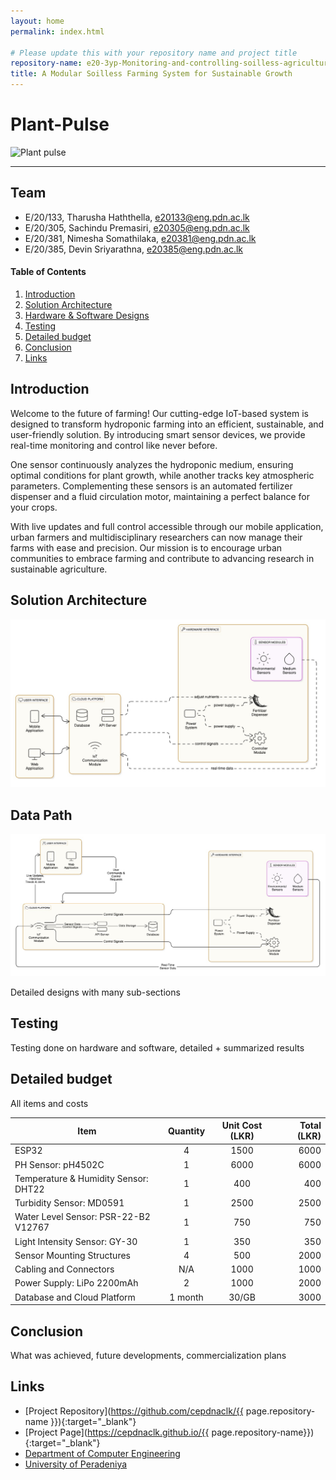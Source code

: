 ```yaml
---
layout: home
permalink: index.html

# Please update this with your repository name and project title
repository-name: e20-3yp-Monitoring-and-controlling-soilless-agricultural-plantations
title: A Modular Soilless Farming System for Sustainable Growth
---
```


[comment]: # "This is the standard layout for the project, but you can clean this and use your own template"

# Plant-Pulse

![Plant pulse](images/logofinal.jpeg)

---

## Team
-  E/20/133, Tharusha Haththella, [e20133@eng.pdn.ac.lk](mailto:e20133@eng.pdn.ac.lk)
-  E/20/305, Sachindu Premasiri, [e20305@eng.pdn.ac.lk](mailto:e20305@eng.pdn.ac.lk)
-  E/20/381, Nimesha Somathilaka, [e20381@eng.pdn.ac.lk](mailto:e20381@eng.pdn.ac.lk)
-  E/20/385, Devin Sriyarathna, [e20385@eng.pdn.ac.lk](mailto:e20385@eng.pdn.ac.lk)

<!-- Image (photo/drawing of the final hardware) should be here -->

<!-- This is a sample image, to show how to add images to your page. To learn more options, please refer [this](https://projects.ce.pdn.ac.lk/docs/faq/how-to-add-an-image/) -->

<!-- ![Sample Image](./images/sample.png) -->

#### Table of Contents
1. [Introduction](#introduction)
2. [Solution Architecture](#solution-architecture )
3. [Hardware & Software Designs](#hardware-and-software-designs)
4. [Testing](#testing)
5. [Detailed budget](#detailed-budget)
6. [Conclusion](#conclusion)
7. [Links](#links)

## Introduction

Welcome to the future of farming! Our cutting-edge IoT-based system is designed to transform hydroponic farming into an efficient, sustainable, and user-friendly solution. By introducing smart sensor devices, we provide real-time monitoring and control like never before.

One sensor continuously analyzes the hydroponic medium, ensuring optimal conditions for plant growth, while another tracks key atmospheric parameters. Complementing these sensors is an automated fertilizer dispenser and a fluid circulation motor, maintaining a perfect balance for your crops.

With live updates and full control accessible through our mobile application, urban farmers and multidisciplinary researchers can now manage their farms with ease and precision. Our mission is to encourage urban communities to embrace farming and contribute to advancing research in sustainable agriculture.


## Solution Architecture

![Solution Architecture](images/solution_archi.jpeg)

## Data Path

![Data path](images/data_path.jpeg)


Detailed designs with many sub-sections

## Testing

Testing done on hardware and software, detailed + summarized results

## Detailed budget

All items and costs

| Item                                | Quantity | Unit Cost (LKR) | Total (LKR) |  
|-------------------------------------|:--------:|:---------------:|------------:|  
| ESP32                               | 4        | 1500            | 6000        |  
| PH Sensor: pH4502C                  | 1        | 6000            | 6000        |  
| Temperature & Humidity Sensor: DHT22| 1        | 400             | 400         |  
| Turbidity Sensor: MD0591            | 1        | 2500            | 2500        |  
| Water Level Sensor: PSR-22-B2 V12767| 1        | 750             | 750         |  
| Light Intensity Sensor: GY-30       | 1        | 350             | 350         |  
| Sensor Mounting Structures          | 4        | 500             | 2000        |  
| Cabling and Connectors              | N/A      | 1000            | 1000        |  
| Power Supply: LiPo 2200mAh          | 2        | 1000            | 2000        |  
| Database and Cloud Platform         | 1 month  | 30/GB           | 3000        |  


## Conclusion

What was achieved, future developments, commercialization plans

## Links

- [Project Repository](https://github.com/cepdnaclk/{{ page.repository-name }}){:target="_blank"}
- [Project Page](https://cepdnaclk.github.io/{{ page.repository-name}}){:target="_blank"}
- [Department of Computer Engineering](http://www.ce.pdn.ac.lk/)
- [University of Peradeniya](https://eng.pdn.ac.lk/)

[//]: # (Please refer this to learn more about Markdown syntax)
[//]: # (https://github.com/adam-p/markdown-here/wiki/Markdown-Cheatsheet)

